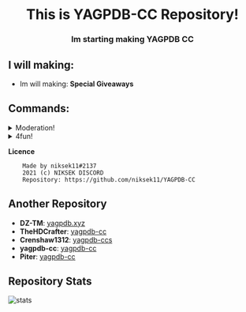 <h1 align="center">This is YAGPDB-CC Repository!</h1>
<h3 align="center">Im starting making YAGPDB CC</h3>

## I will making:
- Im will making: **Special Giveaways**

## Commands:
<details>
<summary>Moderation!</summary>

- [My Folder](Stickymessage)  
**•** [Command](StickyMessage/command.yag) - This is a Custom StickyMessage Command!
**•** [Regex](StickyMessage/command.yag) - This is a Regex from Custom StickyMessage Command!
</details>

<details>
<summary>4fun!</summary>

- [My Folder](4fun)  
**•** [Counting](4fun/counting.yag) - This is my Counting Command 👍!
</details>

**Licence**

```
    Made by niksek11#2137
    2021 (c) NIKSEK DISCORD
    Repository: https://github.com/niksek11/YAGPDB-CC
```

## Another Repository
- **DZ-TM**: [yagpdb.xyz](https://github.com/DZ-TM/Yagpdb.xyz)
- **TheHDCrafter**: [yagpdb-cc](https://github.com/TheHDCrafter/yagpdb-cc)
- **Crenshaw1312**: [yagpdb-ccs](https://github.com/Crenshaw1312/Yagpdb-ccs)
- **yagpdb-cc**: [yagpdb-cc](https://github.com/yagpdb-cc/yagpdb-cc)
- **Piter**: [yagpdb-cc](https://github.com/Piterxyz/yagpdb-cc)

## Repository Stats

![stats](https://opengraph.githubassets.com/0047c2ddd545fc6685bdb40e882fa22cad907f811b1654b8e72dc5aa08df320c/niksek11/YAGPDB-CC)

